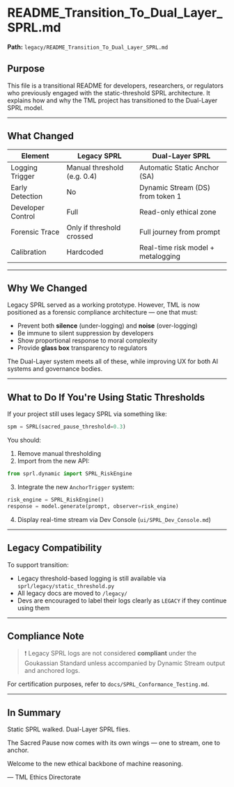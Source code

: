 # README_Transition_To_Dual_Layer_SPRL.md

**Path:** `legacy/README_Transition_To_Dual_Layer_SPRL.md`

## Purpose
This file is a transitional README for developers, researchers, or regulators who previously engaged with the static-threshold SPRL architecture. It explains how and why the TML project has transitioned to the Dual-Layer SPRL model.

---

## What Changed

| Element | Legacy SPRL | Dual-Layer SPRL |
|--------|--------------|------------------|
| Logging Trigger | Manual threshold (e.g. 0.4) | Automatic Static Anchor (SA) |
| Early Detection | No | Dynamic Stream (DS) from token 1 |
| Developer Control | Full | Read-only ethical zone |
| Forensic Trace | Only if threshold crossed | Full journey from prompt |
| Calibration | Hardcoded | Real-time risk model + metalogging |

---

## Why We Changed

Legacy SPRL served as a working prototype. However, TML is now positioned as a forensic compliance architecture — one that must:

- Prevent both **silence** (under-logging) and **noise** (over-logging)
- Be immune to silent suppression by developers
- Show proportional response to moral complexity
- Provide **glass box** transparency to regulators

The Dual-Layer system meets all of these, while improving UX for both AI systems and governance bodies.

---

## What to Do If You're Using Static Thresholds

If your project still uses legacy SPRL via something like:
```python
spm = SPRL(sacred_pause_threshold=0.3)
```

You should:
1. Remove manual thresholding
2. Import from the new API:
```python
from sprl.dynamic import SPRL_RiskEngine
```
3. Integrate the new `AnchorTrigger` system:
```python
risk_engine = SPRL_RiskEngine()
response = model.generate(prompt, observer=risk_engine)
```
4. Display real-time stream via Dev Console (`ui/SPRL_Dev_Console.md`)

---

## Legacy Compatibility
To support transition:
- Legacy threshold-based logging is still available via `sprl/legacy/static_threshold.py`
- All legacy docs are moved to `/legacy/`
- Devs are encouraged to label their logs clearly as `LEGACY` if they continue using them

---

## Compliance Note
> ❗ Legacy SPRL logs are not considered **compliant** under the Goukassian Standard unless accompanied by Dynamic Stream output and anchored logs.

For certification purposes, refer to `docs/SPRL_Conformance_Testing.md`.

---

## In Summary
Static SPRL walked. Dual-Layer SPRL flies.

The Sacred Pause now comes with its own wings — one to stream, one to anchor.

Welcome to the new ethical backbone of machine reasoning.

— TML Ethics Directorate
